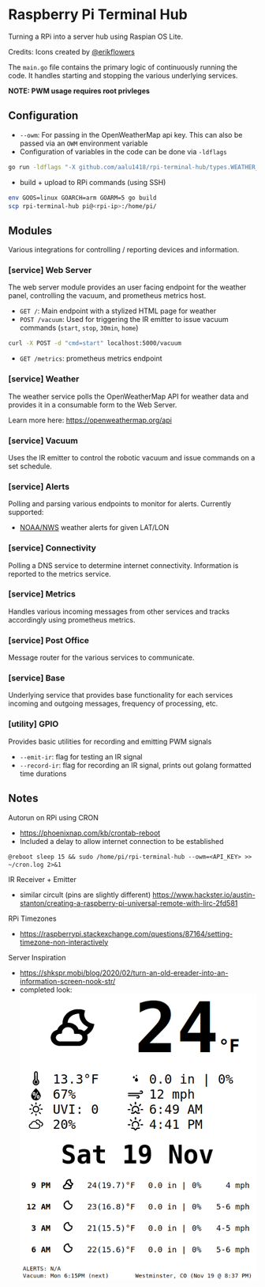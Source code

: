 # Raspberry Pi Terminal Hub

Turning a RPi into a server hub using Raspian OS Lite.

Credits: Icons created by [@erikflowers](https://github.com/erikflowers/weather-icons)

The `main.go` file contains the primary logic of continuously running the code. It handles starting and stopping the various underlying services.

**NOTE: PWM usage requires root privleges**

## Configuration

- `--owm`: For passing in the OpenWeatherMap api key. This can also be passed via an `OWM` environment variable
- Configuration of variables in the code can be done via `-ldflags`
```bash
go run -ldflags "-X github.com/aalu1418/rpi-terminal-hub/types.WEATHER_LOCATION=hello" main.go
```
- build + upload to RPi commands (using SSH)
```bash
env GOOS=linux GOARCH=arm GOARM=5 go build
scp rpi-terminal-hub pi@<rpi-ip>:/home/pi/
```

## Modules

Various integrations for controlling / reporting devices and information.

### [service] Web Server

The web server module provides an user facing endpoint for the weather panel, controlling the vacuum, and prometheus metrics host.

- `GET /`: Main endpoint with a stylized HTML page for weather
- `POST /vacuum`: Used for triggering the IR emitter to issue vacuum commands (`start`, `stop`, `30min`, `home`)
```bash
curl -X POST -d "cmd=start" localhost:5000/vacuum
```
- `GET /metrics`: prometheus metrics endpoint

### [service] Weather

The weather service polls the OpenWeatherMap API for weather data and provides it in a consumable form to the Web Server.

Learn more here: https://openweathermap.org/api

### [service] Vacuum

Uses the IR emitter to control the robotic vacuum and issue commands on a set schedule.

### [service] Alerts

Polling and parsing various endpoints to monitor for alerts. Currently supported:

- [NOAA/NWS](https://www.weather.gov/documentation/services-web-api) weather alerts for given LAT/LON

### [service] Connectivity

Polling a DNS service to determine internet connectivity. Information is reported to the metrics service.

### [service] Metrics

Handles various incoming messages from other services and tracks accordingly using prometheus metrics.

### [service] Post Office

Message router for the various services to communicate.

### [service] Base

Underlying service that provides base functionality for each services incoming and outgoing messages, frequency of processing, etc.

### [utility] GPIO

Provides basic utilities for recording and emitting PWM signals

- `--emit-ir`: flag for testing an IR signal
- `--record-ir`: flag for recording an IR signal, prints out golang formatted time durations

## Notes

Autorun on RPi using CRON

- https://phoenixnap.com/kb/crontab-reboot
- Included a delay to allow internet connection to be established

```
@reboot sleep 15 && sudo /home/pi/rpi-terminal-hub --owm=<API_KEY> >> ~/cron.log 2>&1
```

IR Receiver + Emitter

- similar circult (pins are slightly different) https://www.hackster.io/austin-stanton/creating-a-raspberry-pi-universal-remote-with-lirc-2fd581

RPi Timezones

- https://raspberrypi.stackexchange.com/questions/87164/setting-timezone-non-interactively

Server Inspiration

- https://shkspr.mobi/blog/2020/02/turn-an-old-ereader-into-an-information-screen-nook-str/
- completed look: ![](screenshot.png)

